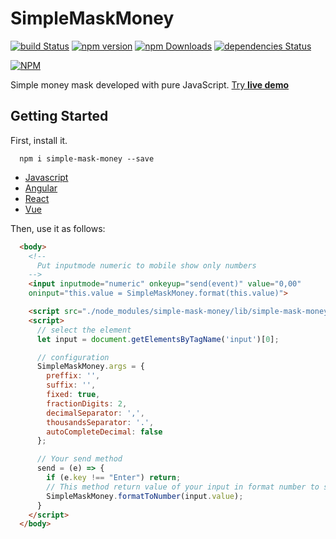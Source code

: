 # SimpleMaskMoney
[![build Status](https://travis-ci.org/codermarcos/simple-mask-money.svg?branch=master)](https://travis-ci.org/codermarcos/simple-mask-money)
[![npm version](https://badge.fury.io/js/simple-mask-money.svg)](https://badge.fury.io/js/simple-mask-money)
[![npm Downloads](https://img.shields.io/npm/dm/simple-mask-money.svg)](https://www.npmjs.com/package/simple-mask-money)
[![dependencies Status](https://david-dm.org/codermarcos/simple-mask-money/status.svg)](https://david-dm.org/codermarcos/simple-mask-money)

[![NPM](https://nodei.co/npm/simple-mask-money.png?downloads=true&downloadRank=true)](https://nodei.co/npm/simple-mask-money/)

Simple money mask developed with pure JavaScript. [Try **live demo**](http://codermarcos.com/simple-mask-money/)

## Getting Started

First, install it.
```shell
  npm i simple-mask-money --save
```

* [Javascript](examples/javascript/#readme)
* [Angular](examples/angular#readme)
* [React](examples/react#readme)
* [Vue](examples/vue#readme)

Then, use it as follows:
```html
  <body>
    <!-- 
      Put inputmode numeric to mobile show only numbers 
    -->
    <input inputmode="numeric" onkeyup="send(event)" value="0,00"
    oninput="this.value = SimpleMaskMoney.format(this.value)">

    <script src="./node_modules/simple-mask-money/lib/simple-mask-money.js"></script>
    <script>
      // select the element 
      let input = document.getElementsByTagName('input')[0];

      // configuration  
      SimpleMaskMoney.args = {
        preffix: '',
        suffix: '',
        fixed: true,
        fractionDigits: 2,
        decimalSeparator: ',',
        thousandsSeparator: '.',
        autoCompleteDecimal: false
      };

      // Your send method 
      send = (e) => {
        if (e.key !== "Enter") return;
        // This method return value of your input in format number to save in your database
        SimpleMaskMoney.formatToNumber(input.value);
      }
    </script>
  </body>
```
